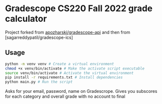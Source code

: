 # Gradescope CS220 Fall 2022 grade calculator

Project forked from [apozharski/gradescope-api](https://github.com/apozharski/gradescope-api) and then from [sagarreddypatil/gradescope-ics] 

## Usage

```bash
python -m venv venv # Create a virtual environment
chmod +x venv/bin/activate # Make the activate script executable
source venv/bin/activate # Activate the virtual environment
pip install -r requirements.txt # Install dependencies
python main.py # Run the script
```

Asks for your email, password, name on Gradescrope. Gives you subscores for each category and overall grade with no account to final
